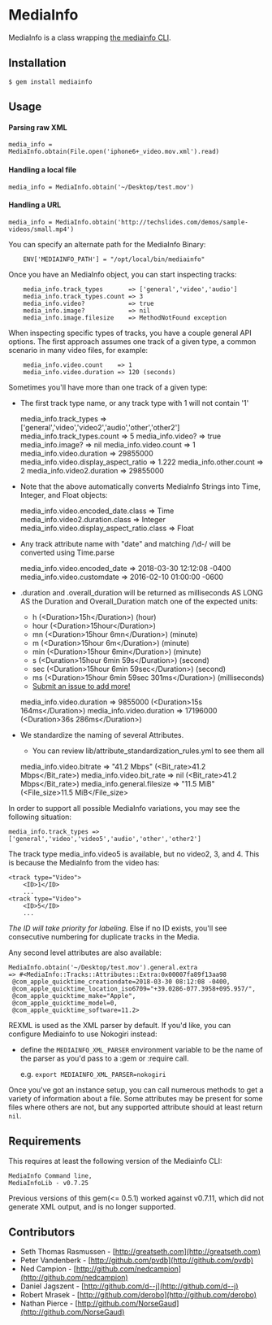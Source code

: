 # MediaInfo

MediaInfo is a class wrapping [the mediainfo CLI](http://mediainfo.sourceforge.net).

## Installation
    
    $ gem install mediainfo
    
## Usage

#### Parsing raw XML
    media_info = MediaInfo.obtain(File.open('iphone6+_video.mov.xml').read)
#### Handling a local file
    media_info = MediaInfo.obtain('~/Desktop/test.mov')
#### Handling a URL
    media_info = MediaInfo.obtain('http://techslides.com/demos/sample-videos/small.mp4')

You can specify an alternate path for the MediaInfo Binary:
    
        ENV['MEDIAINFO_PATH'] = "/opt/local/bin/mediainfo"
    
Once you have an MediaInfo object, you can start inspecting tracks:
    
        media_info.track_types       => ['general','video','audio']
        media_info.track_types.count => 3
        media_info.video?            => true
        media_info.image?            => nil
        media_info.image.filesize    => MethodNotFound exception
    
When inspecting specific types of tracks, you have a couple general API options. The 
first approach assumes one track of a given type, a common scenario in many video files, 
for example:
    
        media_info.video.count    => 1
        media_info.video.duration => 120 (seconds)
    
Sometimes you'll have more than one track of a given type:

 - The first track type name, or any track type with <ID>1</ID> will not contain '1'
       
       
    media_info.track_types                => ['general','video','video2','audio','other','other2']
    media_info.track_types.count          => 5
    media_info.video?                     => true
    media_info.image?                     => nil
    media_info.video.count                => 1
    media_info.video.duration             => 29855000
    media_info.video.display_aspect_ratio => 1.222
    media_info.other.count                => 2
    media_info.video2.duration            => 29855000

- Note that the above automatically converts MediaInfo Strings into Time, Integer, and Float objects:


    media_info.video.encoded_date.class         => Time
    media_info.video2.duration.class            => Integer
    media_info.video.display_aspect_ratio.class => Float
    
- Any track attribute name with "date" and matching /\d-/ will be converted using Time.parse

    
    media_info.video.encoded_date => 2018-03-30 12:12:08 -0400
    media_info.video.customdate   => 2016-02-10 01:00:00 -0600
    
- .duration and .overall_duration will be returned as milliseconds AS LONG AS the Duration and Overall_Duration match one of the expected units:
    - h (\<Duration>15h\</Duration>) (hour)
    - hour (\<Duration>15hour\</Duration>)
    - mn (\<Duration>15hour 6mn\</Duration>) (minute)
    - m (\<Duration>15hour 6m\</Duration>) (minute)
    - min (\<Duration>15hour 6min\</Duration>) (minute)
    - s (\<Duration>15hour 6min 59s\</Duration>) (second)
    - sec (\<Duration>15hour 6min 59sec\</Duration>) (second)
    - ms (\<Duration>15hour 6min 59sec 301ms\</Duration>) (milliseconds)
    - [Submit an issue to add more!](https://github.com/greatseth/mediainfo/issues)
    
    
    media_info.video.duration => 9855000 (\<Duration>15s 164ms\</Duration>)
    media_info.video.duration => 17196000 (\<Duration>36s 286ms\</Duration>)

- We standardize the naming of several Attributes.
    - You can review lib/attribute_standardization_rules.yml to see them all
    
    
    media_info.video.bitrate => "41.2 Mbps" (\<Bit_rate>41.2 Mbps\</Bit_rate>)
    media_info.video.bit_rate => nil (\<Bit_rate>41.2 Mbps\</Bit_rate>)
    media_info.general.filesize => "11.5 MiB" (\<File_size>11.5 MiB\</File_size>

    
In order to support all possible MediaInfo variations, you may see the following situation:

    media_info.track_types => ['general','video','video5','audio','other','other2']
    
The track type media_info.video5 is available, but no video2, 3, and 4. This is because the MediaInfo from the video has:

    <track type="Video">
        <ID>1</ID>
        ...
    <track type="Video">
        <ID>5</ID>
        ...

*The ID will take priority for labeling.* Else if no ID exists, you'll see consecutive numbering for duplicate tracks in the Media.        
        
Any second level attributes are also available:

    MediaInfo.obtain('~/Desktop/test.mov').general.extra
    => #<MediaInfo::Tracks::Attributes::Extra:0x00007fa89f13aa98
     @com_apple_quicktime_creationdate=2018-03-30 08:12:08 -0400,
     @com_apple_quicktime_location_iso6709="+39.0286-077.3958+095.957/",
     @com_apple_quicktime_make="Apple",
     @com_apple_quicktime_model=0,
     @com_apple_quicktime_software=11.2>

REXML is used as the XML parser by default. If you'd like, you can 
configure Mediainfo to use Nokogiri instead:

  * define the `MEDIAINFO_XML_PARSER` environment variable to be the 
    name of the parser as you'd pass to a :gem or :require call. 
    
    e.g. `export MEDIAINFO_XML_PARSER=nokogiri`
    
Once you've got an instance setup, you can call numerous methods to get 
a variety of information about a file. Some attributes may be present 
for some files where others are not, but any supported attribute 
should at least return `nil`.

## Requirements

This requires at least the following version of the Mediainfo CLI:
  
    MediaInfo Command line,
    MediaInfoLib - v0.7.25
  
Previous versions of this gem(<= 0.5.1) worked against v0.7.11, which did not 
generate XML output, and is no longer supported.

## Contributors

* Seth Thomas Rasmussen - [http://greatseth.com](http://greatseth.com)
* Peter Vandenberk      - [http://github.com/pvdb](http://github.com/pvdb)
* Ned Campion           - [http://github.com/nedcampion](http://github.com/nedcampion)
* Daniel Jagszent       - [http://github.com/d--j](http://github.com/d--j)
* Robert Mrasek         - [http://github.com/derobo](http://github.com/derobo)
* Nathan Pierce         - [http://github.com/NorseGaud](http://github.com/NorseGaud)